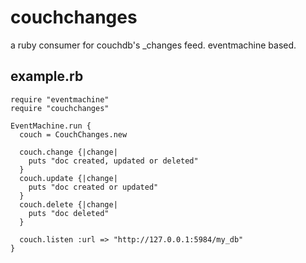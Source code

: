 # couchchanges

a ruby consumer for couchdb's _changes feed. eventmachine based.

## example.rb

    require "eventmachine"
    require "couchchanges"

    EventMachine.run {
      couch = CouchChanges.new

      couch.change {|change|
        puts "doc created, updated or deleted"
      }
      couch.update {|change|
        puts "doc created or updated"
      }
      couch.delete {|change|
        puts "doc deleted"
      }

      couch.listen :url => "http://127.0.0.1:5984/my_db"
    }
